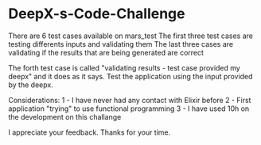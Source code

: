 # DeepX-s-Code-Challenge
There are 6 test cases available on mars_test
The first three test cases are testing differents inputs and validating them
The last three cases are validating if the results that are being generated are correct

The forth test case is called "validating results - test case provided my deepx" and it does as it says. Test the application using the input provided by the deepx. 

Considerations:
1 - I have never had any contact with Elixir before
2 - First application "trying" to use functional programming 
3 - I have used 10h on the development on this challange

I appreciate your feedback. Thanks for your time.
